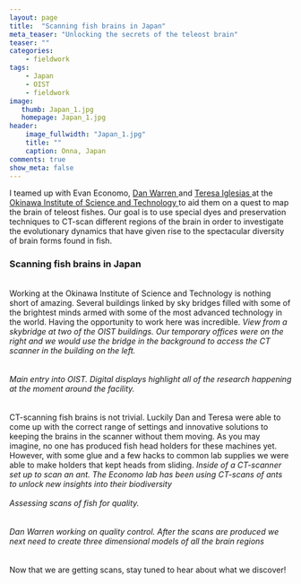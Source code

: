 ```yaml
---
layout: page
title:  "Scanning fish brains in Japan"
meta_teaser: "Unlocking the secrets of the teleost brain"
teaser: ""
categories:
    - fieldwork
tags:
    - Japan
    - OIST
    - fieldwork
image:
   thumb: Japan_1.jpg
   homepage: Japan_1.jpg
header: 
    image_fullwidth: "Japan_1.jpg"
    title: ""
    caption: Onna, Japan
comments: true
show_meta: false
---
```

I teamed up with Evan Economo, <a href='https://danlwarren.wordpress.com/'>Dan Warren </a> and <a href='https://www.researchgate.net/profile/Teresa_Iglesias'>Teresa Iglesias </a> at the <a href='https://www.oist.jp/'> Okinawa Institute of Science and Technology </a> to aid them on a quest to map the brain of teleost fishes. Our goal is to use special dyes and preservation techniques to CT-scan different regions of the brain in order to investigate the evolutionary dynamics that have given rise to the spectacular diversity of brain forms found in fish.
<br>
<h3> Scanning fish brains in Japan </h3>
<br> Working at the Okinawa Institute of Science and Technology is nothing short of amazing. Several buildings linked by sky bridges filled with some of the brightest minds armed with some of the most advanced technology in the world. Having the opportunity to work here was incredible. 
<img class="b30" src="http://carolinafishes.github.io/images/Oist4.jpg" alt=""><em>View from a skybridge at two of the OIST buildings. Our temporary offices were on the right and we would use the bridge in the background to access the CT scanner in the building on the left.</em>
<br>
<br>
<br>
<img class="b30" src="http://carolinafishes.github.io/images/Oist2.jpg" alt=""><em>Main entry into OIST. Digital displays highlight all of the research happening at the moment around the facility.</em>
<br>
<br>
<br>
CT-scanning fish brains is not trivial. Luckily Dan and Teresa were able to come up with the correct range of settings and innovative solutions to keeping the brains in the scanner without them moving. As you may imagine, no one has produced fish head holders for these machines yet. However, with some glue and a few hacks to common lab supplies we were able to make holders that kept heads from sliding. 
<img class="b30" src="http://carolinafishes.github.io/images/Oist5.jpg" alt=""><em>Inside of a CT-scanner set up to scan an ant. The Economo lab has been using CT-scans of ants to unlock new insights into their biodiversity</em>
<br>
<br>
<img class="b30" src="http://carolinafishes.github.io/images/Oist6.jpg" alt=""><em>Assessing scans of fish for quality.</em>
<br>
<br>
<br>
<img class="b30" src="http://carolinafishes.github.io/images/Oist7.jpg" alt=""><em>Dan Warren working on quality control. After the scans are produced we next need to create three dimensional models of all the brain regions</em>
<br>
<br>
<br>
Now that we are getting scans, stay tuned to hear about what we discover!








